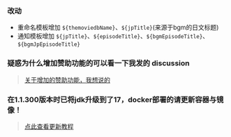 ### 改动

- 重命名模板增加 `${themoviedbName}`、`${jpTitle}`(来源于bgm的日文标题)
- 通知模板增加 `${jpTitle}`、`${episodeTitle}`、`${bgmEpisodeTitle}`、`${bgmJpEpisodeTitle}`

### 疑惑为什么增加赞助功能的可以看一下我发的 discussion

> [关于增加的赞助功能，我想说的](https://github.com/wushuo894/ani-rss/discussions/260)

### 在1.1.300版本时已将jdk升级到了17，docker部署的请更新容器与镜像！

> [点此查看更新教程](https://github.com/wushuo894/ani-rss/discussions/204)

